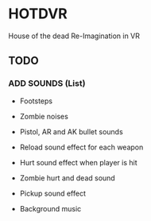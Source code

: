 # HOTDVR
House of the dead Re-Imagination in VR

## TODO

### ADD SOUNDS (List)

- Footsteps
- Zombie noises
- Pistol, AR and AK bullet sounds
- Reload sound effect for each weapon
- Hurt sound effect when player is hit
- Zombie hurt and dead sound
- Pickup sound effect

- Background music
